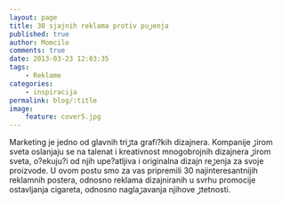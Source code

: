 ```yaml
---
layout: page
title: 30 sjajnih reklama protiv puڑenja
published: true
author: Momcilo
comments: true
date: 2013-03-23 12:03:35
tags:
    - Reklame
categories:
    - inspiracija
permalink: blog/:title
image:
    feature: cover5.jpg
---
```

Marketing je jedno od glavnih tr‍iڑta grafi?kih dizajnera. Kompanije ڑirom sveta oslanjaju se na talenat i kreativnost mnogobrojnih dizajnera ڑirom sveta, o?ekuju?i od njih upe?atljiva i originalna dizajn reڑenja za svoje proizvode. U ovom postu smo za vas pripremili 30 najinteresantnijih reklamnih postera, odnosno reklama dizajniranih u svrhu promocije ostavljanja cigareta, odnosno naglaڑavanja njihove ڑtetnosti. 




























































